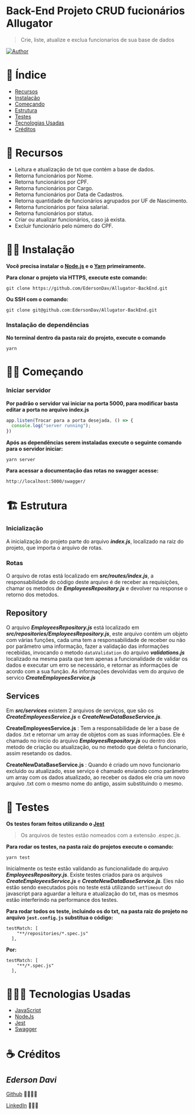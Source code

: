 # Back-End Projeto CRUD fucionários Allugator

>Crie, liste, atualize e exclua funcionarios de sua base de dados

[![Author](https://img.shields.io/badge/author-EdersonDav-000000?style=flat-square)](https://github.com/EdersonDav)

# 📌 Índice

- [Recursos](#-recursos)
- [Instalação](#-instalação)
- [Começando](#-começando)
- [Estrutura](#-estrutura)
- [Testes](#-testes)
- [Tecnologias Usadas](#-tecnologias-usadas)
- [Créditos](#-créditos)

# 🚀 Recursos

- Leitura e atualização de txt que contém a base de dados.
- Retorna funcionários por Nome.
- Retorna funcionários por CPF.
- Retorna funcionários por Cargo.
- Retorna funcionários por Data de Cadastros.
- Retorna quantidade de funcionários agrupados por UF de Nascimento.
- Retorna funcionários por faixa salarial.
- Retorna funcionários por status.
- Criar ou atualizar funcionários, caso já exista.
- Excluir funcionário pelo número do CPF.

# 👷🏿 Instalação

**Você precisa instalar o [Node.js](https://nodejs.org/en/download/) e o [Yarn](https://yarnpkg.com/) primeiramente.**

**Para clonar o projeto via HTTPS, execute este comando:**

`git clone https://github.com/EdersonDav/Allugator-BackEnd.git`

**Ou SSH com o comando:**

`git clone git@github.com:EdersonDav/Allugator-BackEnd.git`

### Instalação de dependências

**No terminal dentro da pasta raiz do projeto, execute o comando**

`yarn`

# 🏃🏿 Começando

### Iniciar servidor

**Por padrão o servidor vai iniciar na porta 5000, para modificar basta editar a porta no arquivo index.js**

~~~javascript
app.listen(Trocar para a porta desejada, () => {
  console.log("server running");
})
~~~

**Após as dependências serem instaladas execute o seguinte comando para o servidor iniciar:**

`yarn server`

**Para acessar a documentação das rotas no swagger acesse:**

`http://localhost:5000/swagger/`

# 🏗️ Estrutura

### Inicialização

A inicialização do projeto parte do arquivo _**index.js**_, localizado na raiz do projeto, que importa o arquivo de rotas.

### Rotas

O arquivo de rotas está localizado em _**src/routes/index.js**_, a responsabilidade do código deste arquivo é de receber as requisições, chamar os metodos de _**EmployeesRepository.js**_ e devolver na response o retorno dos metodos.

## Repository

O arquivo _**EmployeesRepository.js**_ está localizado em _**src/repositories/EmployeesRepository.js**_, este arquivo contém um objeto com várias funções, cada uma tem a responsabilidade de receber ou não por parâmetro uma informação, fazer a validação das informações recebidas, invocando o metodo `dataValidation` do arquivo _**validations.js**_ localizado na mesma pasta que tem apenas a funcionalidade de validar os dados e executar um erro se necessário, e retornar as informações de acordo com a sua função.
As informações devolvidas vem do arquivo de servico _**CreateEmployeesService.js**_

## Services

Em _**src/services**_ existem 2 arquivos de serviços, que são os _**CreateEmployeesService.js**_ e _**CreateNewDataBaseService.js**_.

**CreateEmployeesService.js** : Tem a responsabilidade de ler a base de dados .txt e retornar um array de objetos com as suas informações. Ele é chamado no inicio do arquivo _**EmployeesRepository.js**_ ou dentro dos metodo de criação ou atualização, ou no metodo que deleta o funcionario, assim resetando os dados.

**CreateNewDataBaseService.js** : Quando é criado um novo funcionario excluido ou atualizado, esse serviço é chamado enviando como parâmetro um array com os dados atualizado, ao receber os dados ele cria um novo arquivo .txt com o mesmo nome do antigo, assim substituindo o mesmo.

# 🧪 Testes

**Os testes foram feitos utilizando o [Jest](https://jestjs.io/)**

> Os arquivos de testes estão nomeados com a extensão .espec.js.

**Para rodar os testes, na pasta raiz do projetos execute o comando:**

`yarn test`

Inicialmente os teste estão validando as funcionalidade do arquivo _**EmployeesRepository.js**_.
Existe testes criados para os arquivos _**CreateEmployeesService.js**_ e _**CreateNewDataBaseService.js**_. Eles não estão sendo executados pois no teste está utilizando `setTimeout` do javascript para aguardar a leitura e atualização do txt, mas os mesmos estão interferindo na performance dos testes.

**Para rodar todos os teste, incluindo os do txt, na pasta raiz do projeto no arquivo `jest.config.js` substitua o código:**

~~~
testMatch: [
    "**/repositories/*.spec.js"
  ],
~~~

**Por:**

~~~
testMatch: [
    "**/*.spec.js"
  ],
~~~


# 👨🏿‍💻 Tecnologias Usadas
* [JavaScript](https://developer.mozilla.org/en-US/docs/Web/JavaScript)
* [NodeJs](https://nodejs.org/en/)
* [Jest](https://jestjs.io/)
* [Swagger](https://swagger.io/)

# ☕ Créditos

## <i>Ederson Davi</i>

[Github](https://github.com/EdersonDav) 👨🏿‍🎓🚀

[LinkedIn](https://www.linkedin.com/in/silvaedersonqueiroz) 👨🏿‍👔
